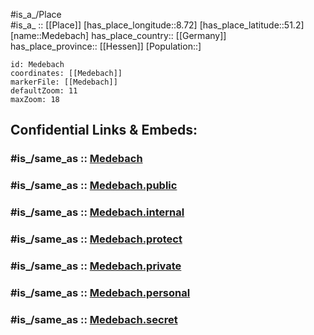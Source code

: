 ﻿---
confidential: public
isDeleted: false
location:
- 51.2
- 8.72
mapmarker: city
mapzoom:
- 7
- 12
SpocWebEntityId: 32370
tags:
- geo/City
type: City
---

#is_a_/Place  
#is_a_ :: [[Place]] 
[has_place_longitude::8.72] 
[has_place_latitude::51.2] 
[name::Medebach] 
has_place_country:: [[Germany]]  
has_place_province:: [[Hessen]] 
[Population::] 



```leaflet
id: Medebach
coordinates: [[Medebach]] 
markerFile: [[Medebach]] 
defaultZoom: 11 
maxZoom: 18
```


## Confidential Links & Embeds: 

### #is_/same_as :: [Medebach](/_Standards/Earth/Continent/Europe/Europe~Central/Germany/Germany~West/Nordrhein-Westfalen/counties~NW/Hochsauerlandkreis/cities~Hochsauerland/Medebach.md) 

### #is_/same_as :: [Medebach.public](/_public/Earth/Continent/Europe/Europe~Central/Germany/Germany~West/Nordrhein-Westfalen/counties~NW/Hochsauerlandkreis/cities~Hochsauerland/Medebach.public.md) 

### #is_/same_as :: [Medebach.internal](/_internal/Earth/Continent/Europe/Europe~Central/Germany/Germany~West/Nordrhein-Westfalen/counties~NW/Hochsauerlandkreis/cities~Hochsauerland/Medebach.internal.md) 

### #is_/same_as :: [Medebach.protect](/_protect/Earth/Continent/Europe/Europe~Central/Germany/Germany~West/Nordrhein-Westfalen/counties~NW/Hochsauerlandkreis/cities~Hochsauerland/Medebach.protect.md) 

### #is_/same_as :: [Medebach.private](/_private/Earth/Continent/Europe/Europe~Central/Germany/Germany~West/Nordrhein-Westfalen/counties~NW/Hochsauerlandkreis/cities~Hochsauerland/Medebach.private.md) 

### #is_/same_as :: [Medebach.personal](/_personal/Earth/Continent/Europe/Europe~Central/Germany/Germany~West/Nordrhein-Westfalen/counties~NW/Hochsauerlandkreis/cities~Hochsauerland/Medebach.personal.md) 

### #is_/same_as :: [Medebach.secret](/_secret/Earth/Continent/Europe/Europe~Central/Germany/Germany~West/Nordrhein-Westfalen/counties~NW/Hochsauerlandkreis/cities~Hochsauerland/Medebach.secret.md)

